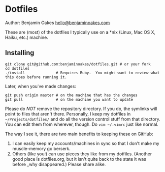 Dotfiles
========

Author: Benjamin Oakes <hello@benjaminoakes.com>

These are (most) of the dotfiles I typically use on a *nix (Linux, Mac OS X, Haiku, etc.) machine.

Installing
----------

    git clone git@github.com:benjaminoakes/dotfiles.git # or your fork
    cd dotfiles
    ./install              # Requires Ruby.  You might want to review what this does before running it.

Later, when you've made changes:

    git push origin master # on the machine that has the changes
    git pull               # on the machine you want to update

Please do *NOT* remove the repository directory.  If you do, the symlinks will point to files that aren't there.  Personally, I keep my dotfiles in `~/Projects/dotfiles/` and do all the version control stuff from that directory.  You can edit them from wherever, though.  Do `vim ~/.vimrc` just like normal.

The way I see it, there are two main benefits to keeping these on GitHub:

1. I can easily keep my accounts/machines in sync so that I don't make my muscle-memory go berserk.
2. Others (like you!) can use pieces they like from my dotfiles.  (Another good place is dotfiles.org, but it isn't quite back to the state it was before _why disappeared.)  Please share alike.
